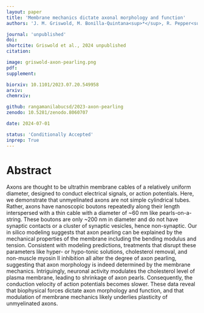 ```yaml
---
layout: paper
title: 'Membrane mechanics dictate axonal morphology and function'
authors: 'J. M. Griswold, M. Bonilla-Quintana<sup>*</sup>, R. Pepper<sup>*</sup>, C. T. Lee<sup>*</sup>, S. Raychaudhuri, S. Ma, Q. Gan, S. Syed, C. Zhu, M. Bell, M. Suga, Y. Yamaguchi, U. V. Nägerl, G. Knott, P. Rangamani<sup>$</sup>, and S. Watanabe<sup>$</sup>'

journal: 'unpublished'
doi: 
shortcite: Griswold et al., 2024 unpublished
citation: 

image: griswold-axon-pearling.png
pdf: 
supplement: 

biorxiv: 10.1101/2023.07.20.549958
arxiv: 
chemrxiv: 

github: rangamanilabucsd/2023-axon-pearling
zenodo: 10.5281/zenodo.8060707

date: 2024-07-01

status: 'Conditionally Accepted'
inprep: True
---
```


# Abstract

Axons are thought to be ultrathin membrane cables of a relatively uniform diameter, designed to conduct electrical signals, or action potentials. Here, we demonstrate that unmyelinated axons are not simple cylindrical tubes. Rather, axons have nanoscopic boutons repeatedly along their length interspersed with a thin cable with a diameter of ~60 nm like pearls-on-a-string. These boutons are only ~200 nm in diameter and do not have synaptic contacts or a cluster of synaptic vesicles, hence non-synaptic. Our in silico modeling suggests that axon pearling can be explained by the mechanical properties of the membrane including the bending modulus and tension. Consistent with modeling predictions, treatments that disrupt these parameters like hyper- or hypo-tonic solutions, cholesterol removal, and non-muscle myosin II inhibition all alter the degree of axon pearling, suggesting that axon morphology is indeed determined by the membrane mechanics. Intriguingly, neuronal activity modulates the cholesterol level of plasma membrane, leading to shrinkage of axon pearls. Consequently, the conduction velocity of action potentials becomes slower. These data reveal that biophysical forces dictate axon morphology and function, and that modulation of membrane mechanics likely underlies plasticity of unmyelinated axons.
